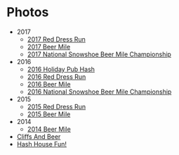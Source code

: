 # Photos

* 2017
  * [2017 Red Dress Run](/photos/2017_red_dress_run/gallery.html)
  * [2017 Beer Mile](/photos/2017_beer_mile/gallery.html)
  * [2017 National Snowshoe Beer Mile Championship](/photos/2017_snowshoe_beer_mile/gallery.html)
* 2016
  * [2016 Holiday Pub Hash](/photos/2016_holiday_pub_hash.html)
  * [2016 Red Dress Run](/photos/2016_red_dress_run/gallery.html)
  * [2016 Beer Mile](/photos/2016_beer_mile/gallery.html)
  * [2016 National Snowshoe Beer Mile Championship](/photos/2016_snowshoe_beer_mile.gallery.html)
* 2015
  * [2015 Red Dress Run](/photos/2015_red_dress_run/gallery.html)
  * [2015 Beer Mile](/photos/2015_beer_mile/gallery.html)
* 2014
  * [2014 Beer Mile](/photos/2014_beer_mile/gallery.html)
* [Cliffs And Beer](/photos/cliffs_and_beer.html)
* [Hash House Fun!](/photos/hash_house_fun.html)
